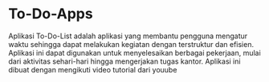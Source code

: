 # To-Do-Apps
Aplikasi To-Do-List adalah aplikasi yang membantu pengguna mengatur waktu sehingga dapat melakukan kegiatan dengan terstruktur dan efisien. Aplikasi ini dapat digunakan untuk menyelesaikan berbagai pekerjaan, mulai dari aktivitas sehari-hari hingga mengerjakan tugas kantor. Aplikasi ini dibuat dengan mengikuti video tutorial dari youube
